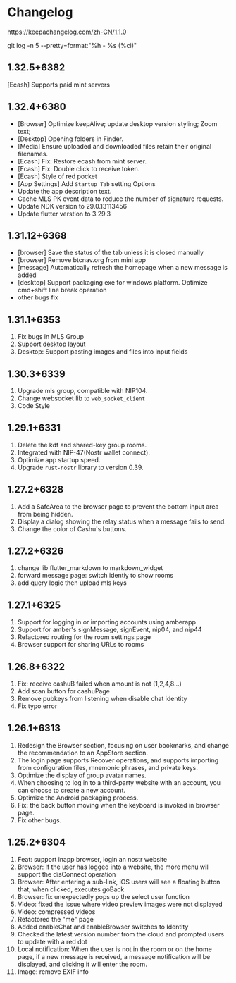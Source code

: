 # Changelog

https://keepachangelog.com/zh-CN/1.1.0

git log -n 5 --pretty=format:"%h - %s (%ci)"

## 1.32.5+6382
[Ecash] Supports paid mint servers

## 1.32.4+6380
- [Browser] Optimize keepAlive; update desktop version styling; Zoom text;
- [Desktop] Opening folders in Finder.
- [Media] Ensure uploaded and downloaded files retain their original filenames.
- [Ecash] Fix: Restore ecash from mint server.
- [Ecash] Fix: Double click to receive token.
- [Ecash] Style of red pocket
- [App Settings] Add `Startup Tab` setting Options
- Update the app description text.
- Cache MLS PK event data to reduce the number of signature requests.
- Update NDK version to 29.0.13113456
- Update flutter verstion to 3.29.3

## 1.31.12+6368
- [browser] Save the status of the tab unless it is closed manually
- [browser] Remove btcnav.org from mini app
- [message] Automatically refresh the homepage when a new message is added
- [desktop] Support packaging exe for windows platform. Optimize cmd+shift line break operation
- other bugs fix

## 1.31.1+6353
1. Fix bugs in MLS Group
2. Support desktop layout
3. Desktop: Support pasting images and files into input fields

## 1.30.3+6339
1. Upgrade mls group, compatible with NIP104.
2. Change websocket lib to `web_socket_client`
3. Code Style

## 1.29.1+6331
1. Delete the kdf and shared-key group rooms.
2. Integrated with NIP-47(Nostr wallet connect).
3. Optimize app startup speed.
4. Upgrade `rust-nostr` library to version 0.39.

## 1.27.2+6328
1. Add a SafeArea to the browser page to prevent the bottom input area from being hidden.
2. Display a dialog showing the relay status when a message fails to send.
3. Change the color of Cashu's buttons.


## 1.27.2+6326
1. change lib flutter_markdown to markdown_widget
2. forward message page: switch identiy to show rooms
3. add query logic then upload mls keys

## 1.27.1+6325
1. Support for logging in or importing accounts using amberapp
2. Support for amber's signMessage, signEvent, nip04, and nip44
3. Refactored routing for the room settings page
4. Browser support for sharing URLs to rooms

## 1.26.8+6322
1. Fix: receive cashuB failed when amount is not (1,2,4,8...)
2. Add scan button for cashuPage
3. Remove pubkeys from listening when disable chat identity
4. Fix typo error

## 1.26.1+6313
1. Redesign the Browser section, focusing on user bookmarks, and change the recommendation to an AppStore section.
2. The login page supports Recover operations, and supports importing from configuration files, mnemonic phrases, and private keys.
3. Optimize the display of group avatar names.
4. When choosing to log in to a third-party website with an account, you can choose to create a new account.
5. Optimize the Android packaging process.
6. Fix: the back button moving when the keyboard is invoked in browser page.
7. Fix other bugs.

## 1.25.2+6304
1. Feat: support inapp browser, login an nostr website
2. Browser: If the user has logged into a website, the more menu will support the disConnect operation
3. Browser: After entering a sub-link, iOS users will see a floating button that, when clicked, executes goBack
4. Browser: fix unexpectedly pops up the select user function
5. Video: fixed the issue where video preview images were not displayed
6. Video: compressed videos
7. Refactored the "me" page
8. Added enableChat and enableBrowser switches to Identity
9. Checked the latest version number from the cloud and prompted users to update with a red dot
10. Local notification: When the user is not in the room or on the home page, if a new message is received, a message notification will be displayed, and clicking it will enter the room.
11. Image: remove EXIF info